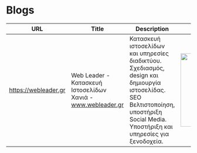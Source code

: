 # Blogs
|        URL         |                           Title                           |                                                                                    Description                                                                                     |                  Image                  |
|--------------------|-----------------------------------------------------------|------------------------------------------------------------------------------------------------------------------------------------------------------------------------------------|-----------------------------------------|
|https://webleader.gr|Web Leader - Κατασκευή Ιστοσελίδων Χανιά - www.webleader.gr|Κατασκευή ιστοσελίδων και υπηρεσίες διαδικτύου. Σχεδιασμός, design και δημιουργία ιστοσελίδας. SEO Βελτιστοποίηση, υποστήριξη Social Media. Υποστήριξη και υπηρεσίες για ξενοδοχεία.|<img src="Missing content" width="200" />|
